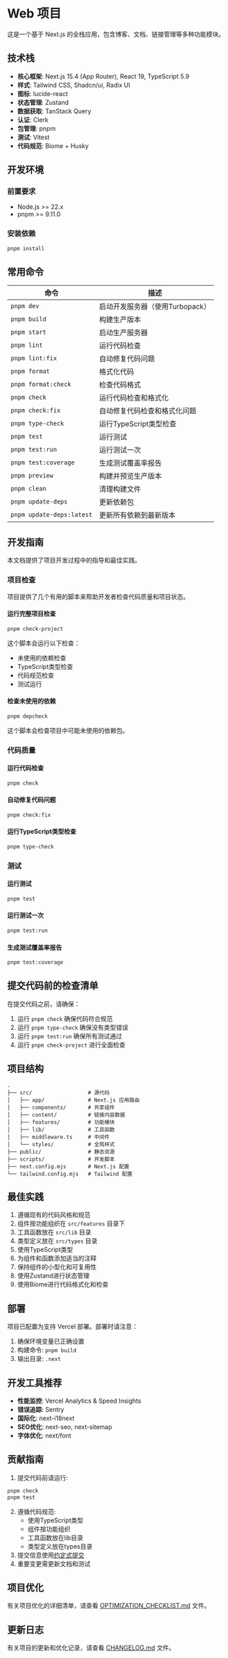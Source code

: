 # Web 项目

这是一个基于 Next.js 的全栈应用，包含博客、文档、链接管理等多种功能模块。

## 技术栈

- **核心框架**: Next.js 15.4 (App Router), React 19, TypeScript 5.9
- **样式**: Tailwind CSS, Shadcn/ui, Radix UI
- **图标**: lucide-react
- **状态管理**: Zustand
- **数据获取**: TanStack Query
- **认证**: Clerk
- **包管理**: pnpm
- **测试**: Vitest
- **代码规范**: Biome + Husky

## 开发环境

### 前置要求

- Node.js >= 22.x
- pnpm >= 9.11.0

### 安装依赖

```bash
pnpm install
```

## 常用命令

| 命令                      | 描述                            |
| ------------------------- | ------------------------------- |
| `pnpm dev`                | 启动开发服务器（使用Turbopack） |
| `pnpm build`              | 构建生产版本                    |
| `pnpm start`              | 启动生产服务器                  |
| `pnpm lint`               | 运行代码检查                    |
| `pnpm lint:fix`           | 自动修复代码问题                |
| `pnpm format`             | 格式化代码                      |
| `pnpm format:check`       | 检查代码格式                    |
| `pnpm check`              | 运行代码检查和格式化            |
| `pnpm check:fix`          | 自动修复代码检查和格式化问题    |
| `pnpm type-check`         | 运行TypeScript类型检查          |
| `pnpm test`               | 运行测试                        |
| `pnpm test:run`           | 运行测试一次                    |
| `pnpm test:coverage`      | 生成测试覆盖率报告              |
| `pnpm preview`            | 构建并预览生产版本              |
| `pnpm clean`              | 清理构建文件                    |
| `pnpm update-deps`        | 更新依赖包                      |
| `pnpm update-deps:latest` | 更新所有依赖到最新版本          |

## 开发指南

本文档提供了项目开发过程中的指导和最佳实践。

### 项目检查

项目提供了几个有用的脚本来帮助开发者检查代码质量和项目状态。

#### 运行完整项目检查

```bash
pnpm check-project
```

这个脚本会运行以下检查：
- 未使用的依赖检查
- TypeScript类型检查
- 代码规范检查
- 测试运行

#### 检查未使用的依赖

```bash
pnpm depcheck
```

这个脚本会检查项目中可能未使用的依赖包。

### 代码质量

#### 运行代码检查

```bash
pnpm check
```

#### 自动修复代码问题

```bash
pnpm check:fix
```

#### 运行TypeScript类型检查

```bash
pnpm type-check
```

### 测试

#### 运行测试

```bash
pnpm test
```

#### 运行测试一次

```bash
pnpm test:run
```

#### 生成测试覆盖率报告

```bash
pnpm test:coverage
```

## 提交代码前的检查清单

在提交代码之前，请确保：

1. 运行 `pnpm check` 确保代码符合规范
2. 运行 `pnpm type-check` 确保没有类型错误
3. 运行 `pnpm test:run` 确保所有测试通过
4. 运行 `pnpm check-project` 进行全面检查

## 项目结构

```
.
├── src/                  # 源代码
│   ├── app/              # Next.js 应用路由
│   ├── components/       # 共享组件
│   ├── content/          # 链接内容数据
│   ├── features/         # 功能模块
│   ├── lib/              # 工具函数
│   ├── middleware.ts     # 中间件
│   └── styles/           # 全局样式
├── public/               # 静态资源
├── scripts/              # 开发脚本
├── next.config.mjs       # Next.js 配置
└── tailwind.config.mjs   # Tailwind 配置
```

## 最佳实践

1. 遵循现有的代码风格和规范
2. 组件按功能组织在 `src/features` 目录下
3. 工具函数放在 `src/lib` 目录
4. 类型定义放在 `src/types` 目录
5. 使用TypeScript类型
6. 为组件和函数添加适当的注释
7. 保持组件的小型化和可复用性
8. 使用Zustand进行状态管理
9. 使用Biome进行代码格式化和检查

## 部署

项目已配置为支持 Vercel 部署。部署时请注意：

1. 确保环境变量已正确设置
2. 构建命令: `pnpm build`
3. 输出目录: `.next`

## 开发工具推荐

- **性能监控**: Vercel Analytics & Speed Insights
- **错误追踪**: Sentry
- **国际化**: next-i18next
- **SEO优化**: next-seo, next-sitemap
- **字体优化**: next/font

## 贡献指南

1. 提交代码前请运行:

```bash
pnpm check
pnpm test
```

2. 遵循代码规范:
   - 使用TypeScript类型
   - 组件按功能组织
   - 工具函数放在lib目录
   - 类型定义放在types目录
3. 提交信息使用[约定式提交](https://www.conventionalcommits.org/)
4. 重要变更需更新文档和测试

## 项目优化

有关项目优化的详细清单，请查看 [OPTIMIZATION_CHECKLIST.md](OPTIMIZATION_CHECKLIST.md) 文件。

## 更新日志

有关项目的更新和优化记录，请查看 [CHANGELOG.md](CHANGELOG.md) 文件。
